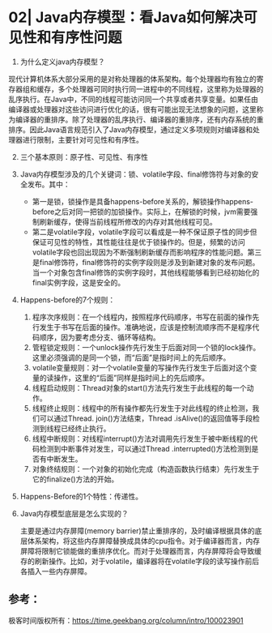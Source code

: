 # 02| Java内存模型：看Java如何解决可见性和有序性问题



1. 为什么定义java内存模型？

现代计算机体系大部分采用的是对称处理器的体系架构。每个处理器均有独立的寄存器组和缓存，多个处理器可同时执行同一进程中的不同线程，这里称为处理器的乱序执行。在Java中，不同的线程可能访问同一个共享或者共享变量。如果任由编译器或处理器对这些访问进行优化的话，很有可能出现无法想象的问题，这里称为编译器的重排序。除了处理器的乱序执行、编译器的重排序，还有内存系统的重排序。因此Java语言规范引入了Java内存模型，通过定义多项规则对编译器和处理器进行限制，主要针对可见性和有序性。

2. 三个基本原则：原子性、可见性、有序性

3. Java内存模型涉及的几个关键词：锁、volatile字段、final修饰符与对象的安全发布。其中：

   - 第一是锁，锁操作是具备happens-before关系的，解锁操作happens-before之后对同一把锁的加锁操作。实际上，在解锁的时候，jvm需要强制刷新缓存，使得当前线程所修改的内存对其他线程可见。
   - 第二是volatile字段，volatile字段可以看成是一种不保证原子性的同步但保证可见性的特性，其性能往往是优于锁操作的。但是，频繁的访问volatile字段也回出现因为不断强制刷新缓存而影响程序的性能问题。第三是final修饰符，final修饰符的实例字段则是涉及到新建对象的发布问题。当一个对象包含final修饰的实例字段时，其他线程能够看到已经初始化的final实例字段，这是安全的。

4. Happens-before的7个规则：

   1. 程序次序规则：在一个线程内，按照程序代码顺序，书写在前面的操作先行发生于书写在后面的操作。准确地说，应该是控制流顺序而不是程序代码顺序，因为要考虑分支、循环等结构。
   2. 管程锁定规则：一个unlock操作先行发生于后面对同一个锁的lock操作。这里必须强调的是同一个锁，而“后面”是指时间上的先后顺序。
   3. volatile变量规则：对一个volatile变量的写操作先行发生于后面对这个变量的读操作，这里的“后面”同样是指时间上的先后顺序。
   4. 线程启动规则：Thread对象的start()方法先行发生于此线程的每一个动作。
   5. 线程终止规则：线程中的所有操作都先行发生于对此线程的终止检测，我们可以通过Thread. join()方法结束，Thread .isAlive()的返回值等手段检测到线程已经终止执行。
   6. 线程中断规则：对线程interrupt()方法对调用先行发生于被中断线程的代码检测到中断事件对发生，可以通过Thread .interrupted()方法检测到是否有中断发生。
   7. 对象终结规则：一个对象的初始化完成（构造函数执行结束）先行发生于它的finalize()方法的开始。

5. Happens-Before的1个特性：传递性。

6. Java内存模型底层是怎么实现的？

   主要是通过内存屏障(memory barrier)禁止重排序的，及时编译根据具体的底层体系架构，将这些内存屏障替换成具体的cpu指令。对于编译器而言，内存屏障将限制它锁能做的重排序优化。而对于处理器而言，内存屏障将会导致缓存的刷新操作。比如，对于volatile，编译器将在volatile字段的读写操作前后各插入一些内存屏障。

## 参考：

极客时间版权所有：https://time.geekbang.org/column/intro/100023901